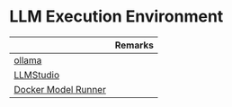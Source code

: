 # LLM Execution Environment

|                                            | Remarks |
|--------------------------------------------|---------|
| [ollama](https://github.com/ollama/ollama) |         |
| [LLMStudio](https://lmstudio.ai/)          |         |
| [Docker Model Runner](../DockerDesktop.md)        |         |
